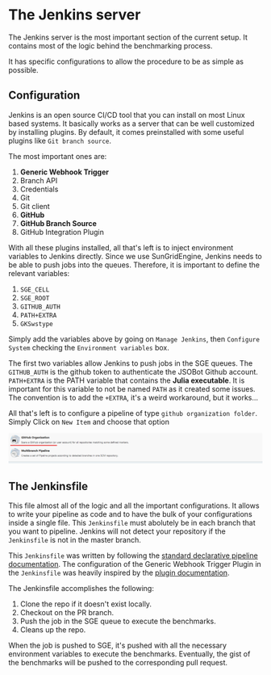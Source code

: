 # The Jenkins server

The Jenkins server is the most important section of the current setup. It contains most of the logic behind the benchmarking process.

It has specific configurations to allow the procedure to be as simple as possible.

## Configuration

Jenkins is an open source CI/CD tool that you can install on most Linux based systems. It basically works as a server that can be well customized by installing plugins. By default, it comes preinstalled with some useful plugins like `Git branch source`. 

The most important ones are:

1. **Generic Webhook Trigger**
2. Branch API
3. Credentials
4. Git
5. Git client
6. **GitHub**
7. **GitHub Branch Source**
8. GitHub Integration Plugin

With all these plugins installed, all that's left is to inject environment variables to Jenkins directly. Since we use SunGridEngine, Jenkins needs to be able to push jobs into the queues. Therefore, it is important to define the relevant variables:

1. `SGE_CELL`
2. `SGE_ROOT` 
3. `GITHUB_AUTH`
4. `PATH+EXTRA`
5. `GKSwstype`

Simply add the variables above by going on `Manage Jenkins`, then `Configure System` checking the `Environment variables` box.

The first two variables allow Jenkins to push jobs in the SGE queues. The `GITHUB_AUTH` is the github token to authenticate the JSOBot Github account. `PATH+EXTRA` is the PATH variable that contains the **Julia executable**. It is important for this variable to not be named `PATH` as it created some issues. The convention is to add the `+EXTRA`, it's a weird workaround, but it works...

All that's left is to configure a pipeline of type `github organization folder`. Simply Click on `New Item` and choose that option

<img src="./images/github_organization_folder.png">

## The Jenkinsfile

This file almost all of the logic and all the important configurations. It allows to write your pipeline as code and to have the bulk of your configurations inside a single file. This `Jenkinsfile` must abolutely be in each branch that you want to pipeline. Jenkins will not detect your repository if the `Jenkinsfile` is not in the master branch.

This `Jenkinsfile` was written by following the [standard declarative pipeline documentation](https://www.jenkins.io/doc/book/pipeline/syntax/). The configuration of the Generic Webhook Trigger Plugin in the `Jenkinsfile` was heavily inspired by the [plugin documentation](https://github.com/jenkinsci/generic-webhook-trigger-plugin).

The Jenkinsfile accomplishes the following:

1. Clone the repo if it doesn't exist locally.
2. Checkout on the PR branch.
3. Push the job in the SGE queue to execute the benchmarks. 
4. Cleans up the repo. 

When the job is pushed to SGE, it's pushed with all the necessary environment variables to execute the benchmarks. Eventually, the gist of the benchmarks will be pushed to the corresponding pull request.

 
